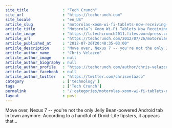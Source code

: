 ```yaml
---
site_title               : "Tech Crunch"
site_url                 : "https://techcrunch.com"
site_locale              : "en_US"
article_slug             : "motorolas-xoom-wi-fi-tablets-now-receiving-android-4-1-1-jelly-bean-update"
article_title            : "Motorola’s Xoom Wi-Fi Tablets Now Receiving Android 4.1.1 Jelly Bean Update"
article_image            : "https://tctechcrunch2011.files.wordpress.com/2011/03/motorola-xoom.jpeg?w=600&h=400&crop=1"
article_url              : "https://techcrunch.com/2012/07/26/motorolas-xoom-wi-fi-tablets-now-receiving-android-4-1-1-jelly-bean-update/"
article_published_at     : "2012-07-26T20:48:35-03:00"
article_description      : "Move over, Nexus 7 -- you're not the only Jelly Bean-powered Android tab in town anymore. According to a handful of Droid-Life tipsters, it appears that..."
article_author_name      : "Chris Velazco"
article_author_image     : null
article_author_biography : null
article_author_profile   : "https://techcrunch.com/author/chris-velazco/"
article_author_facebook  : null
article_author_twitter   : "https://twitter.com/chrisvelazco"
category                 : ['technology']
tags                     : ['Tech Crunch']
permalink                : "/:categories/motorolas-xoom-wi-fi-tablets-now-receiving-android-4-1-1-jelly-bean-update/"
layout                   : post
---
```


Move over, Nexus 7 -- you're not the only Jelly Bean-powered Android tab in town anymore. According to a handful of Droid-Life tipsters, it appears that...
